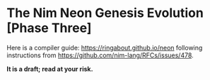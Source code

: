 # The Nim Neon Genesis Evolution [Phase Three]

Here is a compiler guide: https://ringabout.github.io/neon following instructions from https://github.com/nim-lang/RFCs/issues/478.

**It is a draft; read at your risk.**
